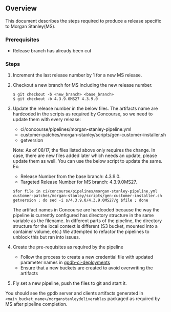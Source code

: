 ## Overview
This document describes the steps required to produce a release specific to Morgan Stanley(MS).

### Prerequisites

- Release branch has already been cut

### Steps
1. Increment the last release number by 1 for a new MS release.
2. Checkout a new branch for MS including the new release number.
	
	```
	$ git checkout -b <new_branch> <base_branch>
	$ git checkout -b 4.3.9.0MS27 4.3.9.0
	```
3. Update the release number in the below files. The artifacts name are hardcoded in the scripts as required by Concourse, so we need to update them with every release:
	* ci/concourse/pipelines/morgan-stanley-pipeline.yml
	* customer-patches/morgan-stanley/scripts/gen-customer-installer.sh
	* getversion

	Note: As of 08/17, the files listed above only requires the change. In case, there are new files added later which needs an update, please update them as well.
	You can use the below script to update the same.
	Ex:
	* Release Number from the base branch: 4.3.9.0.
	* Targeted Release Number for MS branch: 4.3.9.0MS27.

 	```
 	$for file in ci/concourse/pipelines/morgan-stanley-pipeline.yml customer-patches/morgan-stanley/scripts/gen-customer-installer.sh getversion ; do sed -i s/4.3.9.0/4.3.9.0MS27/g $file ; done
 	```

	The artifact names in Concourse are hardcoded because the way the pipeline is currently configured has directory structure in the same variable as the filename.
	In different parts of the pipeline, the directory structure for the local context is different (S3 bucket, mounted into a container volume, etc.)
	We attempted to refactor the pipelines to unblock this but ran into issues.
4. Create the pre-requisites as required by the pipeline
	* Follow the process to create a new credential file with updated parameter names in [gpdb-ci-deployments](github.com/greenplum-db/gpdb-ci-deployments)
	* Ensure that a new buckets are created to avoid overwriting the artifacts
5. Fly set a new pipeline, push the files to git and start it.

You should see the gpdb server and clients artifacts generated in `<main_bucket_name>/morganstanleydeliverables` packaged as required by MS after pipeline completion.

